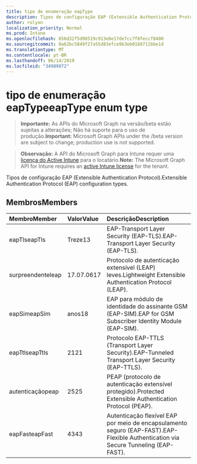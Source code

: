 ```yaml
---
title: tipo de enumeração eapType
description: Tipos de configuração EAP (Extensible Authentication Protocol).
author: rolyon
localization_priority: Normal
ms.prod: Intune
ms.openlocfilehash: 656d32f5d98519c913e6e17de7cc7f8feccf8400
ms.sourcegitcommit: 0a62bc5849f27a55d83efce9b3eb01b9711bbe1d
ms.translationtype: MT
ms.contentlocale: pt-BR
ms.lasthandoff: 06/14/2019
ms.locfileid: "34989872"
---
```

# <a name="eaptype-enum-type"></a><span data-ttu-id="4034e-103">tipo de enumeração eapType</span><span class="sxs-lookup"><span data-stu-id="4034e-103">eapType enum type</span></span>

> <span data-ttu-id="4034e-104">**Importante:** As APIs do Microsoft Graph na versão/beta estão sujeitas a alterações; Não há suporte para o uso de produção.</span><span class="sxs-lookup"><span data-stu-id="4034e-104">**Important:** Microsoft Graph APIs under the /beta version are subject to change; production use is not supported.</span></span>

> <span data-ttu-id="4034e-105">**Observação:** A API do Microsoft Graph para Intune requer uma [licença do Active Intune](https://go.microsoft.com/fwlink/?linkid=839381) para o locatário.</span><span class="sxs-lookup"><span data-stu-id="4034e-105">**Note:** The Microsoft Graph API for Intune requires an [active Intune license](https://go.microsoft.com/fwlink/?linkid=839381) for the tenant.</span></span>

<span data-ttu-id="4034e-106">Tipos de configuração EAP (Extensible Authentication Protocol).</span><span class="sxs-lookup"><span data-stu-id="4034e-106">Extensible Authentication Protocol (EAP) configuration types.</span></span>

## <a name="members"></a><span data-ttu-id="4034e-107">Membros</span><span class="sxs-lookup"><span data-stu-id="4034e-107">Members</span></span>
|<span data-ttu-id="4034e-108">Membro</span><span class="sxs-lookup"><span data-stu-id="4034e-108">Member</span></span>|<span data-ttu-id="4034e-109">Valor</span><span class="sxs-lookup"><span data-stu-id="4034e-109">Value</span></span>|<span data-ttu-id="4034e-110">Descrição</span><span class="sxs-lookup"><span data-stu-id="4034e-110">Description</span></span>|
|:---|:---|:---|
|<span data-ttu-id="4034e-111">eapTls</span><span class="sxs-lookup"><span data-stu-id="4034e-111">eapTls</span></span>|<span data-ttu-id="4034e-112">Treze</span><span class="sxs-lookup"><span data-stu-id="4034e-112">13</span></span>|<span data-ttu-id="4034e-113">EAP-Transport Layer Security (EAP-TLS).</span><span class="sxs-lookup"><span data-stu-id="4034e-113">EAP-Transport Layer Security (EAP-TLS).</span></span>|
|<span data-ttu-id="4034e-114">surpreendente</span><span class="sxs-lookup"><span data-stu-id="4034e-114">leap</span></span>|<span data-ttu-id="4034e-115">17.07.06</span><span class="sxs-lookup"><span data-stu-id="4034e-115">17</span></span>|<span data-ttu-id="4034e-116">Protocolo de autenticação extensível (LEAP) leves.</span><span class="sxs-lookup"><span data-stu-id="4034e-116">Lightweight Extensible Authentication Protocol (LEAP).</span></span>|
|<span data-ttu-id="4034e-117">eapSim</span><span class="sxs-lookup"><span data-stu-id="4034e-117">eapSim</span></span>|<span data-ttu-id="4034e-118">anos</span><span class="sxs-lookup"><span data-stu-id="4034e-118">18</span></span>|<span data-ttu-id="4034e-119">EAP para módulo de identidade do assinante GSM (EAP-SIM).</span><span class="sxs-lookup"><span data-stu-id="4034e-119">EAP for GSM Subscriber Identity Module (EAP-SIM).</span></span>|
|<span data-ttu-id="4034e-120">eapTtls</span><span class="sxs-lookup"><span data-stu-id="4034e-120">eapTtls</span></span>|<span data-ttu-id="4034e-121">21</span><span class="sxs-lookup"><span data-stu-id="4034e-121">21</span></span>|<span data-ttu-id="4034e-122">Protocolo EAP-TTLS (Transport Layer Security).</span><span class="sxs-lookup"><span data-stu-id="4034e-122">EAP-Tunneled Transport Layer Security (EAP-TTLS).</span></span>|
|<span data-ttu-id="4034e-123">autenticação</span><span class="sxs-lookup"><span data-stu-id="4034e-123">peap</span></span>|<span data-ttu-id="4034e-124">25</span><span class="sxs-lookup"><span data-stu-id="4034e-124">25</span></span>|<span data-ttu-id="4034e-125">PEAP (protocolo de autenticação extensível protegido).</span><span class="sxs-lookup"><span data-stu-id="4034e-125">Protected Extensible Authentication Protocol (PEAP).</span></span>|
|<span data-ttu-id="4034e-126">eapFast</span><span class="sxs-lookup"><span data-stu-id="4034e-126">eapFast</span></span>|<span data-ttu-id="4034e-127">43</span><span class="sxs-lookup"><span data-stu-id="4034e-127">43</span></span>|<span data-ttu-id="4034e-128">Autenticação flexível EAP por meio de encapsulamento seguro (EAP-FAST).</span><span class="sxs-lookup"><span data-stu-id="4034e-128">EAP-Flexible Authentication via Secure Tunneling (EAP-FAST).</span></span>|





